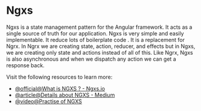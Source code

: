 # Ngxs

Ngxs is a state management pattern for the Angular framework. It acts as a single source of truth for our application. Ngxs is very simple and easily implementable. It reduce lots of boilerplate code . It is a replacement for Ngrx. In Ngrx we are creating state, action, reducer, and effects but in Ngxs, we are creating only state and actions instead of all of this. Like Ngrx, Ngxs is also asynchronous and when we dispatch any action we can get a response back.

Visit the following resources to learn more:

- [@official@What is NGXS ? - Ngxs.io ](https://www.ngxs.io/)
- [@article@Details about NGXS - Medium ](https://medium.com/@knoldus/introduction-to-ngxs-state-management-pattern-library-for-angular-ec76f681ceba)
- [@video@Practise of NGXS](https://www.youtube.com/watch?v=SGj11j4hxmg)
